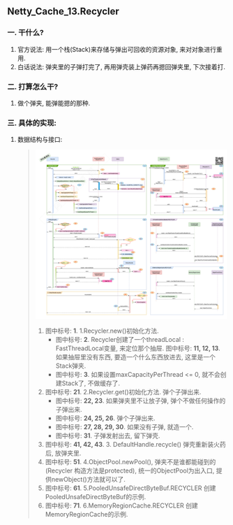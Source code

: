 ## Netty_Cache_13.Recycler

### 一. 干什么?

1. 官方说法: 用一个栈(Stack)来存储与弹出可回收的资源对象, 来对对象进行重用. 
2. 白话说法: 弹夹里的子弹打完了, 再用弹壳装上弹药再摁回弹夹里, 下次接着打.



### 二. 打算怎么干? 

1. 做个弹夹, 能弹能摁的那种.

   

### 三. 具体的实现:

1. 数据结构与接口:

   > ![Recycler](./images/3.PooledByteBufAllocator/3.Caches-3.Recycler.png)
   >
   > 1. 图中标号: **1**. 1.Recycler.new()初始化方法. 
   >    - 图中标号: **2**. Recycler创建了一个threadLocal : FastThreadLocal变量, 来定位那个抽屉. 图中标号: **11, 12, 13**. 如果抽屉里没有东西, 要造一个什么东西放进去, 这里是一个Stack弹夹.  
   >    - 图中标号: **3**. 如果设置maxCapacityPerThread <= 0, 就不会创建Stack了, 不做缓存了.
   > 2. 图中标号: **21**. 2.Recycler.get()初始化方法. 弹个子弹出来.
   >    - 图中标号: **22, 23**. 如果弹夹里不让放子弹, 弹个不做任何操作的子弹出来.
   >    - 图中标号: **24, 25, 26**. 弹个子弹出来.
   >    - 图中标号: **27, 28, 29, 30**. 如果没有子弹, 就造一个.   
   >    - 图中标号: **31**. 子弹发射出去, 留下弹壳.
   > 3. 图中标号: **41, 42, 43**. 3. DefaultHandle.recycle() 弹壳重新装火药后, 放弹夹里.
   > 4. 图中标号: **51**. 4.ObjectPool.newPool(), 弹夹不是谁都能碰到的(Recycler 构造方法是protected), 统一的ObjectPool为出入口, 提供newObject()方法就可以了. 
   > 5. 图中标号: **61**. 5.PooledUnsafeDirectByteBuf.RECYCLER 创建PooledUnsafeDirectByteBuf的示例.
   > 6. 图中标号: **71**. 6.MemoryRegionCache.RECYCLER 创建MemoryRegionCache的示例.

